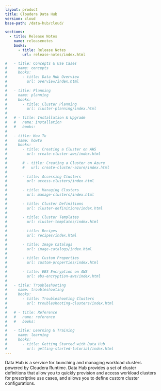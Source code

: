 ```yaml
---
layout: product
title: Cloudera Data Hub
version: cloud
base-path: /data-hub/cloud/

sections:
  - title: Release Notes
    name: releasenotes
    books:
      - title: Release Notes
        url: release-notes/index.html

#   - title: Concepts & Use Cases
#     name: concepts
#     books:
#       - title: Data Hub Overview
#         url: overview/index.html
#
#   - title: Planning
#     name: planning
#     books:
#       - title: Cluster Planning
#         url: cluster-planning/index.html
#
#   # - title: Installation & Upgrade
#   #   name: installation
#   #   books:
#
#   - title: How To
#     name: howto
#     books:
#       - title: Creating a Cluster on AWS
#         url: create-cluster-aws/index.html
#
#       # - title: Creating a Cluster on Azure
#       #   url: create-cluster-azure/index.html
#
#       - title: Accessing Clusters
#         url: access-clusters/index.html
#
#       - title: Managing Clusters
#         url: manage-clusters/index.html
#
#       - title: Cluster Definitions
#         url: cluster-definitions/index.html
#
#       - title: Cluster Templates
#         url: cluster-templates/index.html
#
#       - title: Recipes
#         url: recipes/index.html
#
#       - title: Image Catalogs
#         url: image-catalogs/index.html
#
#       - title: Custom Properties
#         url: custom-properties/index.html
#
#       - title: EBS Encryption on AWS
#         url: ebs-encryption-aws/index.html
#
#   - title: Troubleshooting
#     name: troubleshooting
#     books:
#       - title: Troubleshooting Clusters
#         url: troubleshooting-clusters/index.html
#
#   # - title: Reference
#   #   name: reference
#   #   books:
#
#   - title: Learning & Training
#     name: learning
#     books:
#       - title: Getting Started with Data Hub
#         url: getting-started-tutorial/index.html
---
```

Data Hub is a service for launching and managing workload clusters
powered by Cloudera Runtime. Data Hub provides a set of cluster
definitions that allow you to quickly provision and access workload
clusters for prescriptive use cases, and allows you to define custom
cluster configurations.
